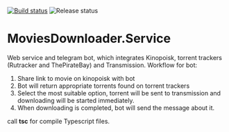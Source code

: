 ﻿[![Build status](https://mikebard.visualstudio.com/MoviesDownloader/_apis/build/status/MoviesDownloader-CI)](https://mikebard.visualstudio.com/MoviesDownloader/_build/latest?definitionId=1)
![Release status](https://mikebard.vsrm.visualstudio.com/_apis/public/Release/badge/2139a2ed-69ff-42d6-938c-3b9dab75a17d/1/1)

# MoviesDownloader.Service

Web service and telegram bot, which integrates Kinopoisk, torrent trackers (Rutracker and ThePirateBay) and Transmission.
Workflow for bot:
1. Share link to movie on kinopoisk with bot
2. Bot will return appropriate torrents found on torrent trackers
3. Select the most suitable option, torrent will be sent to transmission and downloading will be started immediately.
4. When downloading is completed, bot will send the message about it.

call **tsc** for compile Typescript files.
